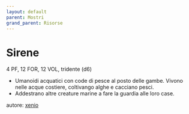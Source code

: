 ```yaml
---
layout: default
parent: Mostri
grand_parent: Risorse
---
```


# Sirene
4 PF, 12 FOR, 12 VOL, tridente (d6)
- Umanoidi acquatici con code di pesce al posto delle gambe. Vivono nelle acque costiere, coltivango alghe e cacciano pesci.
- Addestrano altre creature marine a fare la guardia alle loro case.

autore: [xenio](https://xenioinabottle.blogspot.com)
